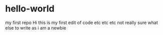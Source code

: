 # hello-world
my first repo
Hi this is my first edit of code etc etc etc
not really sure what else to write as i am a newbie
